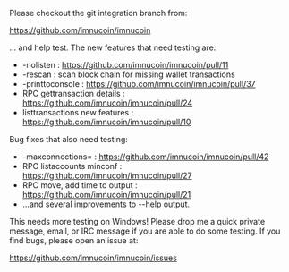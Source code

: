 Please checkout the git integration branch from:

https://github.com/imnucoin/imnucoin

... and help test.  The new features that need testing are:

* -nolisten : https://github.com/imnucoin/imnucoin/pull/11
* -rescan : scan block chain for missing wallet transactions
* -printtoconsole : https://github.com/imnucoin/imnucoin/pull/37
* RPC gettransaction details : https://github.com/imnucoin/imnucoin/pull/24
* listtransactions new features : https://github.com/imnucoin/imnucoin/pull/10

Bug fixes that also need testing:

* -maxconnections= : https://github.com/imnucoin/imnucoin/pull/42
* RPC listaccounts minconf : https://github.com/imnucoin/imnucoin/pull/27
* RPC move, add time to output : https://github.com/imnucoin/imnucoin/pull/21
* ...and several improvements to --help output.

This needs more testing on Windows!  Please drop me a quick private message, email, or IRC message if you are able to do some testing.  If you find bugs, please open an issue at:

https://github.com/imnucoin/imnucoin/issues
